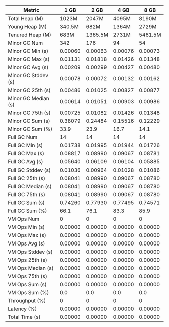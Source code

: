 | Metric | 1 GB | 2 GB | 4 GB | 8 GB |
|------|----|----|----|----|
| Total Heap (M) | 1023M | 2047M | 4095M | 8190M |
| Young Heap (M) | 340.5M | 682M | 1364M | 2729M |
| Tenured Heap (M) | 683M | 1365.5M | 2731M | 5461.5M |
| Minor GC Num | 342 | 176 | 94 | 54 |
| Minor GC Min (s) | 0.00060 | 0.00063 | 0.00076 | 0.00073 |
| Minor GC Max (s) | 0.01131 | 0.01818 | 0.01426 | 0.01348 |
| Minor GC Avg (s) | 0.00209 | 0.00299 | 0.00427 | 0.00480 |
| Minor GC Stddev (s) | 0.00078 | 0.00072 | 0.00132 | 0.00162 |
| Minor GC 25th (s) | 0.00486 | 0.01025 | 0.00827 | 0.00877 |
| Minor GC Median (s) | 0.00614 | 0.01051 | 0.00903 | 0.00986 |
| Minor GC 75th (s) | 0.00725 | 0.01082 | 0.01426 | 0.01348 |
| Minor GC Sum (s) | 0.38079 | 0.24484 | 0.15516 | 0.12229 |
| Minor GC Sum (%) | 33.9 | 23.9 | 16.7 | 14.1 |
| Full GC Num | 14 | 14 | 14 | 14 |
| Full GC Min (s) | 0.01738 | 0.01995 | 0.01944 | 0.01726 |
| Full GC Max (s) | 0.08817 | 0.08990 | 0.09067 | 0.08781 |
| Full GC Avg (s) | 0.05640 | 0.06109 | 0.06104 | 0.05885 |
| Full GC Stddev (s) | 0.01036 | 0.00964 | 0.01028 | 0.01086 |
| Full GC 25th (s) | 0.08041 | 0.08990 | 0.09067 | 0.08780 |
| Full GC Median (s) | 0.08041 | 0.08990 | 0.09067 | 0.08780 |
| Full GC 75th (s) | 0.08041 | 0.08990 | 0.09067 | 0.08780 |
| Full GC Sum (s) | 0.74260 | 0.77930 | 0.77495 | 0.74571 |
| Full GC Sum (%) | 66.1 | 76.1 | 83.3 | 85.9 |
| VM Ops Num | 0 | 0 | 0 | 0 |
| VM Ops Min (s) | 0.00000 | 0.00000 | 0.00000 | 0.00000 |
| VM Ops Max (s) | 0.00000 | 0.00000 | 0.00000 | 0.00000 |
| VM Ops Avg (s) | 0.00000 | 0.00000 | 0.00000 | 0.00000 |
| VM Ops Stddev (s) | 0.00000 | 0.00000 | 0.00000 | 0.00000 |
| VM Ops 25th (s) | 0.00000 | 0.00000 | 0.00000 | 0.00000 |
| VM Ops Median (s) | 0.00000 | 0.00000 | 0.00000 | 0.00000 |
| VM Ops 75th (s) | 0.00000 | 0.00000 | 0.00000 | 0.00000 |
| VM Ops Sum (s) | 0.00000 | 0.00000 | 0.00000 | 0.00000 |
| VM Ops Sum (%) | 0.0 | 0.0 | 0.0 | 0.0 |
| Throughput (%) | 0 | 0 | 0 | 0 |
| Latency (%) | 0.00000 | 0.00000 | 0.00000 | 0.00000 |
| Total Time (s) | 0.00000 | 0.00000 | 0.00000 | 0.00000 |
